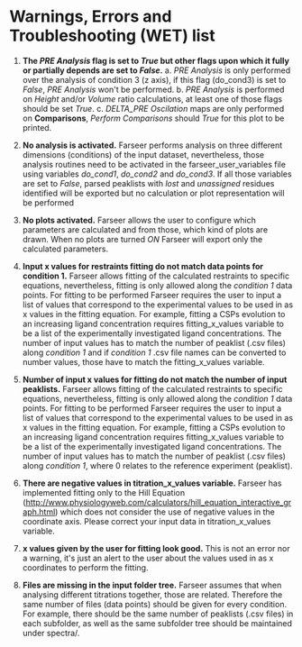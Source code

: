 # Warnings, Errors and Troubleshooting (WET) list

1. **The *PRE Analysis* flag is set to *True* but other flags upon which it fully or partially depends are set to *False*.**
   a. *PRE Analysis* is only performed over the analysis of condition 3 (z axis), if this flag (do_cond3) is set to *False*, *PRE Analysis* won't be performed.
   b. *PRE Analysis* is performed on *Height* and/or *Volume* ratio calculations, at least one of those flags should be set *True*.
   c. *DELTA_PRE Oscilation* maps are only performed on **Comparisons**, *Perform Comparisons* should *True* for this plot to be printed.
   
2. **No analysis is activated.** Farseer performs analysis on three different dimensions (conditions) of the input dataset, nevertheless, those analysis routines need to be activated in the farseer_user_variables file using variables *do_cond1*, *do_cond2* and *do_cond3*. If all those variables are set to *False*, parsed peaklists with *lost* and *unassigned* residues identified will be exported but no calculation or plot representation will be performed

3. **No plots activated.** Farseer allows the user to configure which parameters are calculated and from those, which kind of plots are drawn. When no plots are turned *ON* Farseer will export only the calculated parameters.

4. **Input x values for restraints fitting do not match data points for condition 1.** Farseer allows fitting of the calculated restraints to specific equations, nevertheless, fitting is only allowed along the *condition 1* data points. For fitting to be performed Farseer requires the user to input a list of values that correspond to the experimental values to be used in as x values in the fitting equation. For example, fitting a CSPs evolution to an increasing ligand concentration requires fitting_x_values variable to be a list of the experimentally investigated ligand concentrations. The number of input values has to match the number of peaklist (.csv files) along *condition 1* and if *condition 1* .csv file names can be converted to number values, those have to match the fitting_x_values variable.

5. **Number of input x values for fitting do not match the number of input peaklists.** Farseer allows fitting of the calculated restraints to specific equations, nevertheless, fitting is only allowed along the *condition 1* data points. For fitting to be performed Farseer requires the user to input a list of values that correspond to the experimental values to be used in as x values in the fitting equation. For example, fitting a CSPs evolution to an increasing ligand concentration requires fitting_x_values variable to be a list of the experimentally investigated ligand concentrations. The number of input values has to match the number of peaklist (.csv files) along *condition 1*, where 0 relates to the reference experiment (peaklist).

6. **There are negative values in titration_x_values variable.** Farseer has implemented fitting only to the Hill Equation (http://www.physiologyweb.com/calculators/hill_equation_interactive_graph.html) which does not consider the use of negative values in the coordinate axis. Please correct your input data in titration_x_values variable.

7. **x values given by the user for fitting look good.** This is not an error nor a warning, it's just an alert to the user about the values used in as x coordinates to perform the fitting.

8. **Files are missing in the input folder tree.** Farseer assumes that when analysing different titrations together, those are related. Therefore the same number of files (data points) should be given for every condition. For example, there should be the same number of peaklists (.csv files) in each subfolder, as well as the same subfolder tree should be maintained under spectra/.
